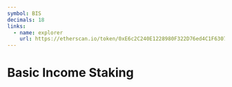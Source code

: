 ```yaml
---
symbol: BIS
decimals: 18
links:
  - name: explorer
    url: https://etherscan.io/token/0xE6c2C240E1228980F322D76ed4C1F63078191BB5
---
```


# Basic Income Staking
